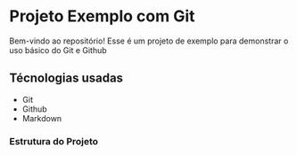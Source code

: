 # Projeto Exemplo com Git

Bem-vindo ao repositório! Esse é um projeto de exemplo para demonstrar o uso básico do Git e Github

## Técnologias usadas

- Git
- Github
- Markdown

### Estrutura do Projeto


